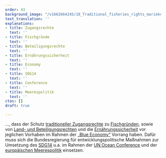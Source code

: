 ```yaml
---
order: 43
background_image: "/v1662664245/18_Traditional_fisheries_rights_marieke-weller-unsplash_d2mev4_g8fgyf.jpg"
text_translation: ''
explanations:
- title: Zugangsrechte
  text: ''
- title: Fischgründe
  text: ''
- title: Beteiligungsrechte
  text: ''
- title: Ernährungssicherheit
  text: ''
- title: Economy
  text: ''
- title: SDG14
  text: ''
- title: Conference
  text: ''
- title: Meerespolitik
  text: ''
ctas: []
draft: true

---
```

…, dass der Schutz [traditioneller Zugangsrechte](# "Zugangsrechte") zu [Fischgründen](# "Fischgründe"), sowie von [Land- und Beteiligungsrechten](# "Beteiligungsrechte") und die [Ernährungssicherheit](# "Ernährungssicherheit") vor jeglichen Vorhaben im Rahmen der [„Blue Economy“](# "Economy") Vorrang haben. Dafür muss sich die Bundesregierung für entwicklungspolitische Maßnahmen zur Umsetzung des [SDG14](# "SDG14") u.a. im Rahmen der [UN Ocean Conference](# "Conference") und der [europäischen Meerespolitik](# "Meerespolitik") einsetzen.